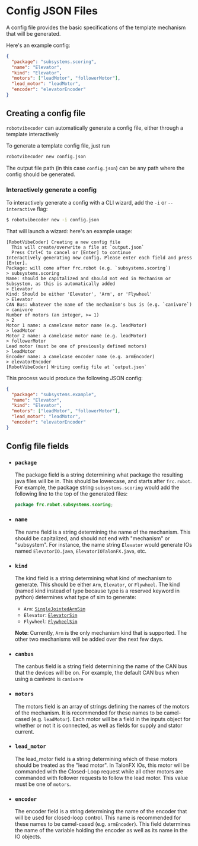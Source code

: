 # Config JSON Files

A config file provides the basic specifications of the template mechanism that will be generated.

Here's an example config:

```json
{
  "package": "subsystems.scoring",
  "name": "Elevator",
  "kind": "Elevator",
  "motors": ["leadMotor", "followerMotor"],
  "lead_motor": "leadMotor",
  "encoder": "elevatorEncoder"
}
```

## Creating a config file

`robotvibecoder` can automatically generate a config file, either through a template interactively

To generate a template config file, just run

```sh
robotvibecoder new config.json
```

The output file path (in this case `config.json`) can be any path where the config should be generated.

### Interactively generate a config

To interactively generate a config with a CLI wizard, add the `-i` or `--interactive` flag:

```sh
$ robotvibecoder new -i config.json
```

That will launch a wizard: here's an example usage:

```
[RobotVibeCoder] Creating a new config file
  This will create/overwrite a file at `output.json`
  Press Ctrl+C to cancel or [Enter] to continue
Interactively generating new config. Please enter each field and press [Enter].
Package: will come after frc.robot (e.g. `subsystems.scoring`)
> subsystems.scoring
Name: should be capitalized and should not end in Mechanism or Subsystem, as this is automatically added
> Elevator
Kind: Should be either 'Elevator', 'Arm', or 'Flywheel'
> Elevator
CAN Bus: whatever the name of the mechanism's bus is (e.g. `canivore`)
> canivore
Number of motors (an integer, >= 1)
> 2
Motor 1 name: a camelcase motor name (e.g. leadMotor)
> leadMotor
Motor 2 name: a camelcase motor name (e.g. leadMotor)
> followerMotor
Lead motor (must be one of previously defined motors)
> leadMotor
Encoder name: a camelcase encoder name (e.g. armEncoder)
> elevatorEncoder
[RobotVibeCoder] Writing config file at `output.json`
```

This process would produce the following JSON config:

```json
{
  "package": "subsystems.example",
  "name": "Elevator",
  "kind": "Elevator",
  "motors": ["leadMotor", "followerMotor"],
  "lead_motor": "leadMotor",
  "encoder": "elevatorEncoder"
}
```

## Config file fields

- ### `package`

  The package field is a string determining what package the resulting java files will be in. This should be lowercase, and starts after `frc.robot`. For example, the package string `subsystems.scoring` would add the following line to the top of the generated files:

  ```java
  package frc.robot.subsystems.scoring;
  ```

- ### `name`

  The name field is a string determining the name of the mechanism. This should be capitalized, and should not end with "mechanism" or "subsystem". For instance, the name string `Elevator` would generate IOs named `ElevatorIO.java`, `ElevatorIOTalonFX.java`, etc.

- ### `kind`

  The kind field is a string determining what kind of mechanism to generate. This should be either `Arm`, `Elevator`, or `Flywheel`. The kind (named kind instead of type because type is a reserved keyword in python) determines what type of sim to generate:
  
  - `Arm`: [`SingleJointedArmSim`](https://github.wpilib.org/allwpilib/docs/release/java/edu/wpi/first/wpilibj/simulation/SingleJointedArmSim.html)
  - `Elevator`: [`ElevatorSim`](https://github.wpilib.org/allwpilib/docs/release/java/edu/wpi/first/wpilibj/simulation/ElevatorSim.html)
  - `Flywheel`: [`FlywheelSim`](https://github.wpilib.org/allwpilib/docs/release/java/edu/wpi/first/wpilibj/simulation/FlywheelSim.html)

  **Note**: Currently, `Arm` is the only mechanism kind that is supported. The other two mechanisms will be added over the next few days.

- ### `canbus`

  The canbus field is a string field determining the name of the CAN bus that the devices will be on. For example, the default CAN bus when using a canivore is `canivore`

- ### `motors`

  The motors field is an array of strings defining the names of the motors of the mechanism. It is recommended for these names to be camel-cased (e.g. `leadMotor`). Each motor will be a field in the inputs object for whether or not it is connected, as well as fields for supply and stator current.

- ### `lead_motor`

  The lead_motor field is a string determining which of these motors should be treated as the "lead motor". In TalonFX IOs, this motor will be commanded with the Closed-Loop request while all other motors are commanded with follower requests to follow the lead motor. This value must be one of `motors`.

- ### `encoder`

  The encoder field is a string determining the name of the encoder that will be used for closed-loop control. This name is recommended for these names to be camel-cased (e.g. `armEncoder`). This field determines the name of the variable holding the encoder as well as its name in the IO objects.
